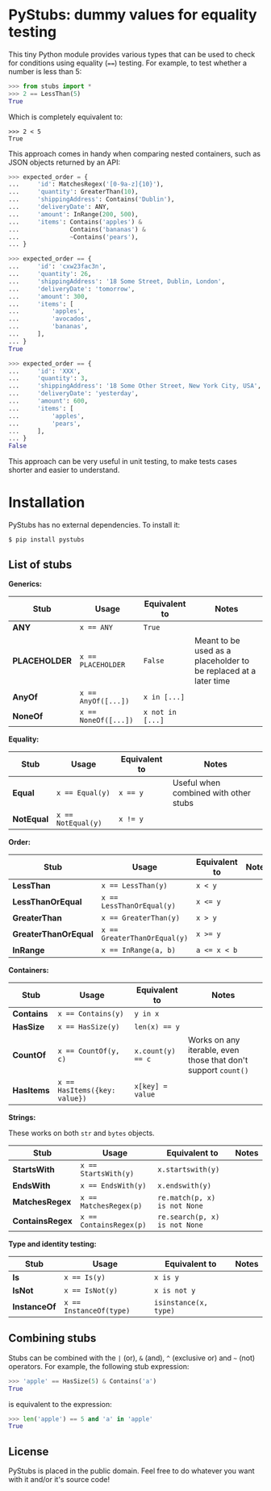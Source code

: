 # PyStubs: dummy values for equality testing

This tiny Python module provides various types that can be used to check
for conditions using equality (`==`) testing. For example, to test whether
a number is less than 5:

```python
>>> from stubs import *
>>> 2 == LessThan(5)
True
```

Which is completely equivalent to:

```
>>> 2 < 5
True
```

This approach comes in handy when comparing nested containers, such as
JSON objects returned by an API:

```python
>>> expected_order = {
...     'id': MatchesRegex('[0-9a-z]{10}'),
...     'quantity': GreaterThan(10),
...     'shippingAddress': Contains('Dublin'),
...     'deliveryDate': ANY,
...     'amount': InRange(200, 500),
...     'items': Contains('apples') &
...              Contains('bananas') &
...              ~Contains('pears'),
... }

>>> expected_order == {
...     'id': 'cxw23fac3n',
...     'quantity': 26,
...     'shippingAddress': '18 Some Street, Dublin, London',
...     'deliveryDate': 'tomorrow',
...     'amount': 300,
...     'items': [
...         'apples',
...         'avocados',
...         'bananas',
...     ],
... }
True

>>> expected_order == {
...     'id': 'XXX',
...     'quantity': 3,
...     'shippingAddress': '18 Some Other Street, New York City, USA',
...     'deliveryDate': 'yesterday',
...     'amount': 600,
...     'items': [
...         'apples',
...         'pears',
...     ],
... }
False
```

This approach can be very useful in unit testing, to make tests cases
shorter and easier to understand.


# Installation

PyStubs has no external dependencies. To install it:

```shell
$ pip install pystubs
```


## List of stubs

**Generics:**

| Stub                      | Usage                         | Equivalent to                 | Notes                                                             |
|---------------------------|-------------------------------|-------------------------------|-------------------------------------------------------------------|
| **ANY**                   | `x == ANY`                    | `True`                        |                                                                   |
| **PLACEHOLDER**           | `x == PLACEHOLDER`            | `False`                       | Meant to be used as a placeholder to be replaced at a later time  |
| **AnyOf**                 | `x == AnyOf([...])`           | `x in [...]`                  |                                                                   |
| **NoneOf**                | `x == NoneOf([...])`          | `x not in [...]`              |                                                                   |

**Equality:**

| Stub                      | Usage                         | Equivalent to                 | Notes                                                             |
|---------------------------|-------------------------------|-------------------------------|-------------------------------------------------------------------|
| **Equal**                 | `x == Equal(y)`               | `x == y`                      | Useful when combined with other stubs                             |
| **NotEqual**              | `x == NotEqual(y)`            | `x != y`                      |                                                                   |

**Order:**

| Stub                      | Usage                         | Equivalent to                 | Notes                                                             |
|---------------------------|-------------------------------|-------------------------------|-------------------------------------------------------------------|
| **LessThan**              | `x == LessThan(y)`            | `x < y`                       |                                                                   |
| **LessThanOrEqual**       | `x == LessThanOrEqual(y)`     | `x <= y`                      |                                                                   |
| **GreaterThan**           | `x == GreaterThan(y)`         | `x > y`                       |                                                                   |
| **GreaterThanOrEqual**    | `x == GreaterThanOrEqual(y)`  | `x >= y`                      |                                                                   |
| **InRange**               | `x == InRange(a, b)`          | `a <= x < b`                  |                                                                   |

**Containers:**

| Stub                      | Usage                         | Equivalent to                 | Notes                                                             |
|---------------------------|-------------------------------|-------------------------------|-------------------------------------------------------------------|
| **Contains**              | `x == Contains(y)`            | `y in x`                      |                                                                   |
| **HasSize**               | `x == HasSize(y)`             | `len(x) == y`                 |                                                                   |
| **CountOf**               | `x == CountOf(y, c)`          | `x.count(y) == c`             | Works on any iterable, even those that don't support `count()`    |
| **HasItems**              | `x == HasItems({key: value})` | `x[key] = value`              |                                                                   |

**Strings:**

These works on both `str` and `bytes` objects.

| Stub                      | Usage                         | Equivalent to                 | Notes                                                             |
|---------------------------|-------------------------------|-------------------------------|-------------------------------------------------------------------|
| **StartsWith**            | `x == StartsWith(y)`          | `x.startswith(y)`             |                                                                   |
| **EndsWith**              | `x == EndsWith(y)`            | `x.endswith(y)`               |                                                                   |
| **MatchesRegex**          | `x == MatchesRegex(p)`        | `re.match(p, x) is not None`  |                                                                   |
| **ContainsRegex**         | `x == ContainsRegex(p)`       | `re.search(p, x) is not None` |                                                                   |

**Type and identity testing:**

| Stub                      | Usage                         | Equivalent to                 | Notes                                                             |
|---------------------------|-------------------------------|-------------------------------|-------------------------------------------------------------------|
| **Is**                    | `x == Is(y)`                  | `x is y`                      |                                                                   |
| **IsNot**                 | `x == IsNot(y)`               | `x is not y`                  |                                                                   |
| **InstanceOf**            | `x == InstanceOf(type)`       | `isinstance(x, type)`         |                                                                   |


## Combining stubs

Stubs can be combined with the `|` (or), `&` (and), `^` (exclusive or) and
`~` (not) operators. For example, the following stub expression:

```python
>>> 'apple' == HasSize(5) & Contains('a')
True
```

is equivalent to the expression:

```python
>>> len('apple') == 5 and 'a' in 'apple'
True
```


## License

PyStubs is placed in the public domain. Feel free to do whatever you want with
it and/or it's source code!
